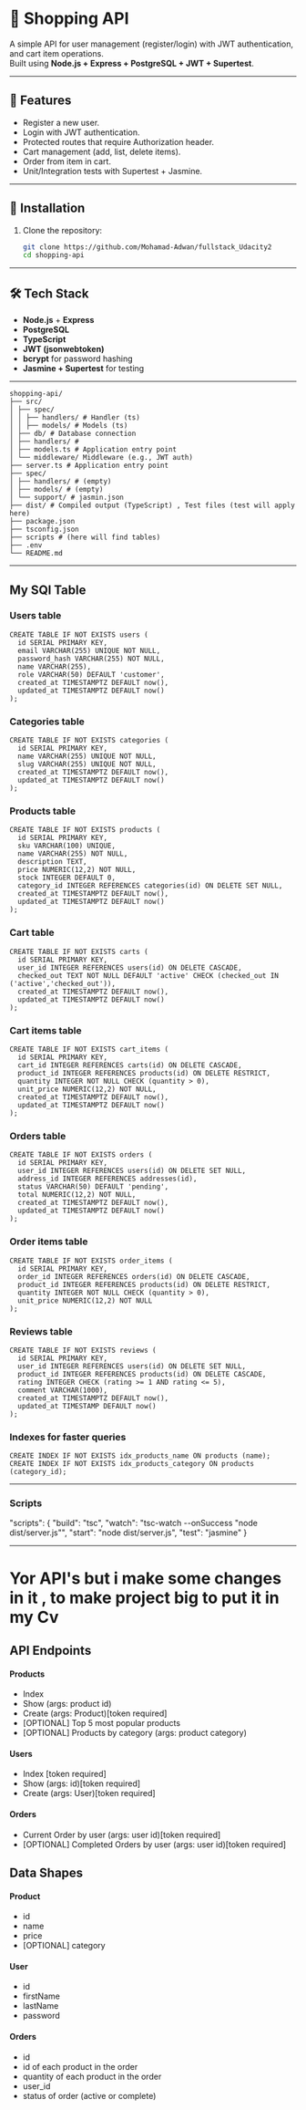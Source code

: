 # 🛒 Shopping API

A simple API for user management (register/login) with JWT authentication, and cart item operations.  
Built using **Node.js + Express + PostgreSQL + JWT + Supertest**.

---

## 📌 Features
- Register a new user.
- Login with JWT authentication.
- Protected routes that require Authorization header.
- Cart management (add, list, delete items).
- Order from item in cart.
- Unit/Integration tests with Supertest + Jasmine.

---

## 🚀 Installation

1. Clone the repository:
   ```bash
   git clone https://github.com/Mohamad-Adwan/fullstack_Udacity2
   cd shopping-api
---

## 🛠 Tech Stack
- **Node.js** + **Express**
- **PostgreSQL**
- **TypeScript**
- **JWT (jsonwebtoken)**
- **bcrypt** for password hashing
- **Jasmine + Supertest** for testing

---
```
shopping-api/
├── src/
│ ├── spec/
│ │ ├── handlers/ # Handler (ts)
│ │ ├── models/ # Models (ts)
│ ├── db/ # Database connection
│ ├── handlers/ # 
│ ├── models.ts # Application entry point
│ └── middleware/ Middleware (e.g., JWT auth)
├── server.ts # Application entry point
├── spec/ 
│ ├── handlers/ # (empty)
│ ├── models/ # (empty)
│ └── support/ # jasmin.json
├── dist/ # Compiled output (TypeScript) , Test files (test will apply here)
├── package.json
├── tsconfig.json
├── scripts # (here will find tables)
├── .env 
└── README.md
```

---
## My SQl Table
### Users table
```
CREATE TABLE IF NOT EXISTS users (
  id SERIAL PRIMARY KEY,
  email VARCHAR(255) UNIQUE NOT NULL,
  password_hash VARCHAR(255) NOT NULL,
  name VARCHAR(255),
  role VARCHAR(50) DEFAULT 'customer',
  created_at TIMESTAMPTZ DEFAULT now(),
  updated_at TIMESTAMPTZ DEFAULT now()
);
```
### Categories table
```
CREATE TABLE IF NOT EXISTS categories (
  id SERIAL PRIMARY KEY,
  name VARCHAR(255) UNIQUE NOT NULL,
  slug VARCHAR(255) UNIQUE NOT NULL,
  created_at TIMESTAMPTZ DEFAULT now(),
  updated_at TIMESTAMPTZ DEFAULT now()
);
```
### Products table
```
CREATE TABLE IF NOT EXISTS products (
  id SERIAL PRIMARY KEY,
  sku VARCHAR(100) UNIQUE,
  name VARCHAR(255) NOT NULL,
  description TEXT,
  price NUMERIC(12,2) NOT NULL,
  stock INTEGER DEFAULT 0,
  category_id INTEGER REFERENCES categories(id) ON DELETE SET NULL,
  created_at TIMESTAMPTZ DEFAULT now(),
  updated_at TIMESTAMPTZ DEFAULT now()
);
```
### Cart table
```
CREATE TABLE IF NOT EXISTS carts (
  id SERIAL PRIMARY KEY,
  user_id INTEGER REFERENCES users(id) ON DELETE CASCADE,
  checked_out TEXT NOT NULL DEFAULT 'active' CHECK (checked_out IN ('active','checked_out')),
  created_at TIMESTAMPTZ DEFAULT now(),
  updated_at TIMESTAMPTZ DEFAULT now()
);
```
### Cart items table
```
CREATE TABLE IF NOT EXISTS cart_items (
  id SERIAL PRIMARY KEY,
  cart_id INTEGER REFERENCES carts(id) ON DELETE CASCADE,
  product_id INTEGER REFERENCES products(id) ON DELETE RESTRICT,
  quantity INTEGER NOT NULL CHECK (quantity > 0),
  unit_price NUMERIC(12,2) NOT NULL,
  created_at TIMESTAMPTZ DEFAULT now(),
  updated_at TIMESTAMPTZ DEFAULT now()
);
```
### Orders table
```
CREATE TABLE IF NOT EXISTS orders (
  id SERIAL PRIMARY KEY,
  user_id INTEGER REFERENCES users(id) ON DELETE SET NULL,
  address_id INTEGER REFERENCES addresses(id),
  status VARCHAR(50) DEFAULT 'pending',
  total NUMERIC(12,2) NOT NULL,
  created_at TIMESTAMPTZ DEFAULT now(),
  updated_at TIMESTAMPTZ DEFAULT now()
);
```
### Order items table
```
CREATE TABLE IF NOT EXISTS order_items (
  id SERIAL PRIMARY KEY,
  order_id INTEGER REFERENCES orders(id) ON DELETE CASCADE,
  product_id INTEGER REFERENCES products(id) ON DELETE RESTRICT,
  quantity INTEGER NOT NULL CHECK (quantity > 0),
  unit_price NUMERIC(12,2) NOT NULL
);
```
### Reviews table
```
CREATE TABLE IF NOT EXISTS reviews (
  id SERIAL PRIMARY KEY,
  user_id INTEGER REFERENCES users(id) ON DELETE SET NULL,
  product_id INTEGER REFERENCES products(id) ON DELETE CASCADE,
  rating INTEGER CHECK (rating >= 1 AND rating <= 5),
  comment VARCHAR(1000),
  created_at TIMESTAMPTZ DEFAULT now(),
  updated_at TIMESTAMP DEFAULT now()
);
```
### Indexes for faster queries
```
CREATE INDEX IF NOT EXISTS idx_products_name ON products (name);
CREATE INDEX IF NOT EXISTS idx_products_category ON products (category_id);
```
---
### Scripts
"scripts": {
    "build": "tsc",
    "watch": "tsc-watch --onSuccess \"node dist/server.js\"",
    "start": "node dist/server.js",
    "test": "jasmine"
  }

---
# Yor API's but i make some changes in it , to make project big to put it in my Cv
## API Endpoints 
#### Products
- Index 
- Show (args: product id)
- Create (args: Product)[token required]
- [OPTIONAL] Top 5 most popular products 
- [OPTIONAL] Products by category (args: product category)

#### Users
- Index [token required]
- Show (args: id)[token required]
- Create (args: User)[token required]

#### Orders
- Current Order by user (args: user id)[token required]
- [OPTIONAL] Completed Orders by user (args: user id)[token required]

## Data Shapes
#### Product
-  id
- name
- price
- [OPTIONAL] category

#### User
- id
- firstName
- lastName
- password

#### Orders
- id
- id of each product in the order
- quantity of each product in the order
- user_id
- status of order (active or complete)

